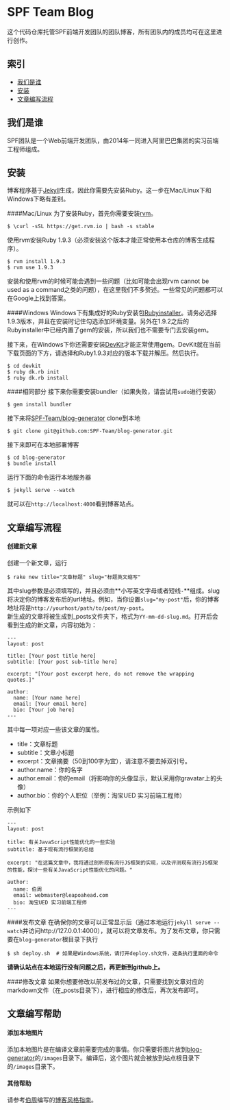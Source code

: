 # SPF Team Blog
这个代码仓库托管SPF前端开发团队的团队博客，所有团队内的成员均可在这里进行创作。

## 索引

- [我们是谁](#我们是谁)
- [安装](#安装)
- [文章编写流程](#文章编写流程)

## 我们是谁
SPF团队是一个Web前端开发团队，由2014年一同进入阿里巴巴集团的实习前端工程师组成。

## 安装
博客程序基于[Jekyll](http://jekyllrb.com/)生成，因此你需要先安装Ruby。这一步在Mac/Linux下和Windows下略有差别。

####Mac/Linux
为了安装Ruby，首先你需要安装[rvm](https://rvm.io/)。

    $ \curl -sSL https://get.rvm.io | bash -s stable

使用rvm安装Ruby 1.9.3（必须安装这个版本才能正常使用本仓库的博客生成程序）。

    $ rvm install 1.9.3
    $ rvm use 1.9.3

安装和使用rvm的时候可能会遇到一些问题（比如可能会出现rvm cannot be used as a command之类的问题），在这里我们不多赘述。一些常见的问题都可以在Google上找到答案。


####Windows
Windows下有集成好的Ruby安装包[Rubyinstaller](http://rubyinstaller.org/downloads/)。请务必选择1.9.3版本，并且在安装时记住勾选添加环境变量。另外在1.9.2之后的Rubyinstaller中已经内置了gem的安装，所以我们也不需要专门去安装gem。

接下来，在Windows下你还需要安装[DevKit](http://rubyinstaller.org/downloads/)才能正常使用gem。DevKit就在当前下载页面的下方，请选择和Ruby1.9.3对应的版本下载并解压。然后执行。

    $ cd devkit
    $ ruby dk.rb init
    $ ruby dk.rb install

####相同部分
接下来你需要安装bundler（如果失败，请尝试用`sudo`进行安装）

    $ gem install bundler

接下来将[SPF-Team/blog-generator](https://github.com/SPF-Team/blog-generator) clone到本地

    $ git clone git@github.com:SPF-Team/blog-generator.git

接下来即可在本地部署博客
    
    $ cd blog-generator
    $ bundle install

运行下面的命令运行本地服务器

    $ jekyll serve --watch

就可以在`http://localhost:4000`看到博客站点。

## 文章编写流程

#### 创建新文章
创建一个新文章，运行

    $ rake new title="文章标题" slug="标题英文缩写"

其中slug参数是必须填写的，并且必须由**小写英文字母或者短线`-`**组成。slug将决定你的博客发布后的url地址。例如，当你设置`slug="my-post"`后，你的博客地址将是`http://yourhost/path/to/post/my-post`。  
新生成的文章将被生成到_posts文件夹下，格式为`YY-mm-dd-slug.md`。打开后会看到生成的新文章，内容初始为：

    ---
    layout: post

    title: [Your post title here]
    subtitle: [Your post sub-title here]

    excerpt: "[Your post excerpt here, do not remove the wrapping quotes.]"

    author:
      name: [Your name here]
      email: [Your email here]
      bio: [Your job here]
    ---

其中每一项对应一些该文章的属性。

- title：文章标题
- subtitle：文章小标题
- excerpt：文章摘要（50到100字为宜），请注意不要去掉双引号。
- author.name：你的名字
- author.email：你的email（将影响你的头像显示，默认采用你gravatar上的头像）
- author.bio：你的个人职位（举例：淘宝UED 实习前端工程师）

示例如下

    ---
    layout: post

    title: 有关JavaScript性能优化的一些实验
    subtitle: 基于现有流行框架的总结

    excerpt: "在这篇文章中，我将通过剖析现有流行JS框架的实现，以及评测现有流行JS框架的性能，探讨一些有关JavaScript性能优化的问题。"

    author:
      name: 伯周
      email: webmaster@leapoahead.com
      bio: 淘宝UED 实习前端工程师
    ---

####发布文章
在确保你的文章可以正常显示后（通过本地运行`jekyll serve --watch`并访问http://127.0.0.1:4000），就可以将文章发布。为了发布文章，你只需要在`blog-generator`根目录下执行

    $ sh deploy.sh  # 如果是Windows系统，请打开deploy.sh文件，逐条执行里面的命令

**请确认站点在本地运行没有问题之后，再更新到github上。**

####修改文章
如果你想要修改以前发布过的文章，只需要找到文章对应的markdown文件（在_posts目录下），进行相应的修改后，再次发布即可。

## 文章编写帮助

#### 添加本地图片
添加本地图片是在编译文章前需要完成的事情。你只需要将图片放到[blog-generator](https://github.com/SPF-Team/blog-generator)的`/images`目录下。编译后，这个图片就会被放到站点根目录下的`/images`目录下。

#### 其他帮助
请参考[伯周](http://github.com/tjwudi)编写的[博客风格指南](http://spf-team.github.io/2014/05/09/spf-intro/)。
